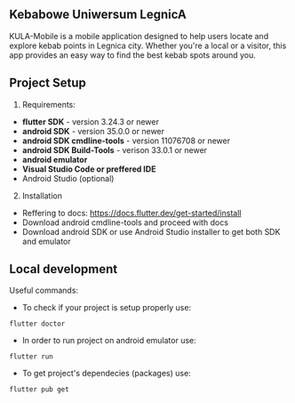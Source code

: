 ## Kebabowe Uniwersum LegnicA

KULA-Mobile is a mobile application designed to help users locate and explore kebab points in Legnica city. Whether you're a local or a visitor, this app provides an easy way to find the best kebab spots around you.

## Project Setup

1. Requirements:

- **flutter SDK** - version 3.24.3 or newer
- **android SDK** - version 35.0.0 or newer
- **android SDK cmdline-tools** - version 11076708 or newer
- **android SDK Build-Tools** - verison 33.0.1 or newer
- **android emulator**
- **Visual Studio Code or preffered IDE** 
- Android Studio (optional)

2. Installation

- Reffering to docs: https://docs.flutter.dev/get-started/install
- Download android cmdline-tools and proceed with docs
- Download android SDK or use Android Studio installer to get both SDK and emulator

## Local development

Useful commands: 
- To check if your project is setup properly use:
```shell
flutter doctor 
```
- In order to run project on android emulator use:
```shell
flutter run
```
- To get project's dependecies (packages) use:
```shell
flutter pub get
```
